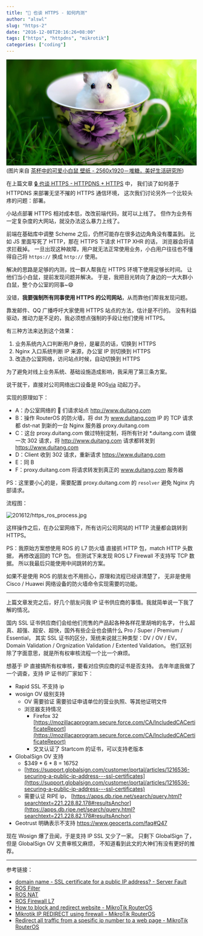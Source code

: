 ```yaml
---
title: "🔑 也谈 HTTPS - 如何内测"
author: "alswl"
slug: "https-2"
date: "2016-12-08T20:16:26+08:00"
tags: ["https", "httpdns", "mikrotik"]
categories: ["coding"]
---
```


![201612/mouse.jpeg](../../static/images/upload_dropbox/201612/mouse.jpeg)
(图片来自 [茶杯中的可爱小白鼠 壁纸 - 2560x1920－堆糖，美好生活研究所](https://www.duitang.com/blog/?id=48013745))

在上篇文章 [🔒 也谈 HTTPS - HTTPDNS + HTTPS](https://blog.alswl.com/2016/11/https-1/) 中，
我们谈了如何基于 HTTPDNS 来部署无坚不摧的 HTTPS 通信环境，
这次我们讨论另外一个比较头疼的问题：部署。

<!-- more -->

小站点部署 HTTPS 相对成本低，改改前端代码，就可以上线了。
但作为业务有一定复杂度的大网站，就没办法这么暴力上线了。

前端在基础库中调整 Scheme 之后，仍然可能存在很多边边角角没有覆盖到。
比如 JS 里面写死了 HTTP，那在 HTTPS 下请求 HTTP XHR 的话，
浏览器会将请求拦截掉。
一旦出现这种故障，用户就无法正常使用业务，小白用户往往也不懂得自己将 `https://` 换成 `http://` 使用。

解决的思路是足够的内测，找一群人帮我在 HTTPS 环境下使用足够长时间。
让他们当小白鼠，提前发现问题并解决。
于是，我把目光转向了身边的一大大群小白鼠，整个办公室的同事~😄

没错，__**我要强制所有同事使用 HTTPS 的公司网站**__，从而靠他们帮我发现问题。

靠发邮件、QQ 广播呼吁大家使用 HTTPS 站点的方法，估计是不行的。
没有利益驱动，推动力是不足的，我必须想点强制的手段让他们使用 HTTPS。

有三种方法来达到这个效果：

1.   业务系统内入口判断用户身份，是雇员的话，切换到 HTTPS
2.   Nginx 入口系统判断 IP 来源，办公室 IP 则切换到 HTTPS
3.   改造办公室网络，访问站点时候，自动切换到 HTTPS

为了避免对线上业务系统、基础设施造成影响，我采用了第三条方案。

说干就干，直接对公司网络出口设备是 ROS[via](http://wiki.mikrotik.com/wiki/Main_Page) 动起刀子。

实现的原理如下：

*   A：办公室网络的 🐁 们请求站点 http://www.duitang.com
*   B：操作 RouterOS 的防火墙，将 dst 为 www.duitang.com IP 的 TCP 请求都 dst-nat 到新的一台 Nginx 服务器 proxy.duitang.com
*   C：这台 proxy.duitang.com 做过特别定制，将所有针对 \*.duitang.com 请做一次 302 请求，将 http://www.duitang.com 请求都转发到 https://www.duitang.com
*   D：Client 收到 302 请求，重新请求 https://www.duitang.com
*   E：同 B
*   F：proxy.duitang.com 将请求转发到真正的 www.duitang.com 服务器

PS：这里要小心的是，需要配置 proxy.duitang.com 的 `resolver` 避免 Nginx 内部请求。

流程图：

![201612/https\_ros\_process.jpg](../../static/images/upload_dropbox/201612/https_ros_process.jpg)


这样操作之后，在办公室网络下，所有访问公司网站的 HTTP 流量都会跳转到 HTTPS。


PS：我原始方案想使用 ROS 的 L7 防火墙 直接抓 HTTP 包，match HTTP 头数据，
再修改返回的 TCP 包。
但测试下来发现 ROS L7 Firewall 不支持写 TCP 数据。
所以我最后只能使用中间跳转的方案。

如果不是使用 ROS 的朋友也不用担心，原理和流程已经讲清楚了，
无非是使用 Cisco / Huawei 网络设备的防火墙命令实现需要的功能。

----

上篇文章发完之后，好几个朋友问我 IP 证书供应商的事情。我就简单说一下我了解的情况。

国内 SSL 证书供应商们会给他们兜售的产品起各种各样花里胡哨的名字，
什么超真、超强、超安、超快，国外有些企业也会搞什么 Pro / Super / Premium / Essential，
其实 SSL 证书的区分，笼统来说就三种类型：DV / OV / EV，
Domain Validation / Orgnization Validation / Extented Validation。
他们区别除了字面意思，就是所有权审核流程一个比一个麻烦。

想基于 IP 直接搞所有权审核，要看对应供应商的证书是否支持。
去年年底我做了一个调查，支持 IP 证书的厂家如下：

* Rapid SSL 不支持 ip
* wosign OV 级别支持
    * OV 需要验证 需要验证申请单位的营业执照、等其他证明文件
    * 浏览器支持情况
        * Firefox 32 [https://mozillacaprogram.secure.force.com/CA/IncludedCACertificateReport](https://mozillacaprogram.secure.force.com/CA/IncludedCACertificateReport)
        * 交叉认证了 Startcom 的证书，可以支持老版本
* GlobalSign OV 支持
    * $349 * 6 * 8 = 16752
    * [https://support.globalsign.com/customer/portal/articles/1216536-securing-a-public-ip-address---ssl-certificates](https://support.globalsign.com/customer/portal/articles/1216536-securing-a-public-ip-address---ssl-certificates)
    * 需要认证 RIPE ip， [https://apps.db.ripe.net/search/query.html?searchtext=221.228.82.178#resultsAnchor](https://apps.db.ripe.net/search/query.html?searchtext=221.228.82.178#resultsAnchor)
* Geotrust 明确表示不支持 https://www.geocerts.com/faq#Q47

现在 Wosign 爆了丑闻，于是支持 IP SSL 又少了一家。
只剩下 GlobalSign 了，但是 GlobalSign OV 又贵审核又麻烦，
不知道看到此文的大神们有没有更好的推荐。


----

参考链接：

*   [domain name - SSL certificate for a public IP address? - Server Fault](http://serverfault.com/questions/193775/ssl-certificate-for-a-public-ip-address)
*   [ROS Filter](http://wiki.mikrotik.com/wiki/Manual:IP/Firewall/Filter)
*   [ROS NAT](http://wiki.mikrotik.com/wiki/Manual:IP/Firewall/NAT)
*   [ROS Firewall L7](http://wiki.mikrotik.com/wiki/Manual:IP/Firewall/L7)
*   [How to block and redirect website - MikroTik RouterOS](http://forum.mikrotik.com/viewtopic.php?f=13&t=62152)
*   [Mikrotik IP REDIRECT using firewall - MikroTik RouterOS](http://forum.mikrotik.com/viewtopic.php?t=39837)
*   [Redirect all traffic from a spesific ip number to a web page - MikroTik RouterOS](http://forum.mikrotik.com/viewtopic.php?t=88049)
